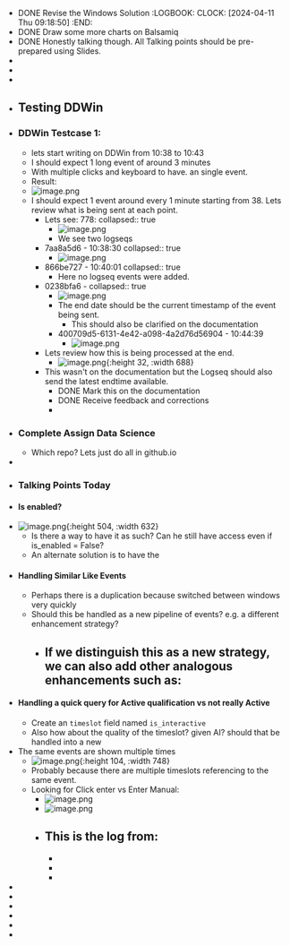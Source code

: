 - DONE Revise the Windows Solution
  :LOGBOOK:
  CLOCK: [2024-04-11 Thu 09:18:50]
  :END:
- DONE Draw some more charts on Balsamiq
- DONE Honestly talking though. All Talking points should be pre-prepared using Slides.
-
-
-
- ## Testing DDWin
- ### DDWin Testcase 1:
	- lets start writing on DDWin from 10:38 to 10:43
	- I should expect 1 long event of around 3 minutes
	- With multiple clicks and keyboard to have. an single event.
	- Result:
	- ![image.png](../assets/image_1712846684734_0.png)
	- I should expect 1 event around every 1 minute starting from 38. Lets review what is being sent at each point.
		- Lets see: 778:
		  collapsed:: true
			- ![image.png](../assets/image_1712846873235_0.png)
			- We see two logseqs
		- 7aa8a5d6 - 10:38:30
		  collapsed:: true
			- ![image.png](../assets/image_1712846914312_0.png)
		- 866be727 - 10:40:01
		  collapsed:: true
			- Here no logseq events were added.
		- 0238bfa6 -
		  collapsed:: true
			- ![image.png](../assets/image_1712847121744_0.png)
			- The end date should be the current timestamp of the event being sent.
				- This should also be clarified on the documentation
			- 400709d5-6131-4e42-a098-4a2d76d56904 - 10:44:39
				- ![image.png](../assets/image_1712847221652_0.png)
		- Lets review how this is being processed at the end.
			- ![image.png](../assets/image_1712848141600_0.png){:height 32, :width 688}
		- This wasn't on the documentation but the Logseq should also send the latest endtime available.
			- DONE Mark this on the documentation
			- DONE Receive feedback and corrections
			-
- ### Complete Assign Data Science
	- Which repo? Lets just do all in github.io
-
- ### Talking Points Today
- #### Is enabled?
- ![image.png](../assets/image_1712850118563_0.png){:height 504, :width 632}
	- Is there a way to have it as such? Can he still have access even if is_enabled = False?
	- An alternate solution is to have the
- #### Handling Similar Like Events
	- Perhaps there is a duplication because switched between windows very quickly
	- Should this be handled as a new pipeline of events? e.g. a different enhancement strategy?
		- If we distinguish this as a new strategy, we can also add other analogous enhancements such as:
			-
- #### Handling a quick query for Active qualification vs not really Active
	- Create an `timeslot` field named `is_interactive`
	- Also how about the quality of the timeslot? given AI? should that be handled into a new
- The same events are shown multiple times
	- ![image.png](../assets/image_1712869909851_0.png){:height 104, :width 748}
	- Probably because there are multiple timeslots referencing to the same event.
	- Looking for Click enter vs Enter Manual:
		- ![image.png](../assets/image_1712874442682_0.png)
		- ![image.png](../assets/image_1712874907242_0.png)
		- This is the log from:
			-
			-
			-
			-
-
-
-
-
-
-